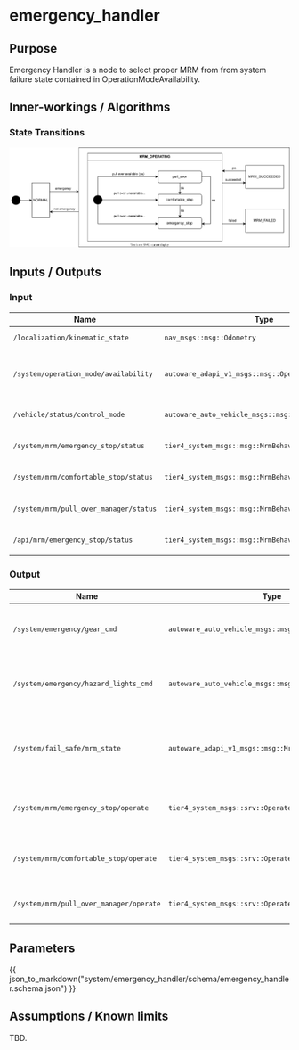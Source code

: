# emergency_handler

## Purpose

Emergency Handler is a node to select proper MRM from from system failure state contained in OperationModeAvailability.

## Inner-workings / Algorithms

### State Transitions

![mrm-state](image/mrm-state.svg)

## Inputs / Outputs

### Input

| Name                                      | Type                                                       | Description                                                                   |
| ----------------------------------------- | ---------------------------------------------------------- | ----------------------------------------------------------------------------- |
| `/localization/kinematic_state`           | `nav_msgs::msg::Odometry`                                  | Used to decide whether vehicle is stopped or not                              |
| `/system/operation_mode/availability`     | `autoware_adapi_v1_msgs::msg::OperationModeState`          | Used to select proper MRM from system available mrm behavior contained in operationModeAvailability |
| `/vehicle/status/control_mode`            | `autoware_auto_vehicle_msgs::msg::ControlModeReport`       | Used to check vehicle mode: autonomous or manual                              |
| `/system/mrm/emergency_stop/status`       | `tier4_system_msgs::msg::MrmBehaviorStatus`                | Used to check if MRM emergency stop operation is available                    |
| `/system/mrm/comfortable_stop/status`     | `tier4_system_msgs::msg::MrmBehaviorStatus`                | Used to check if MRM comfortable stop operation is available                  |
| `/system/mrm/pull_over_manager/status`    | `tier4_system_msgs::msg::MrmBehaviorStatus`                | Used to check if MRM pull over operation is available                         |
| `/api/mrm/emergency_stop/status`          | `tier4_system_msgs::msg::MrmBehaviorStatus`                | Used to check if MRM pull over operation is finished                          |

### Output

| Name                                       | Type                                                   | Description                                           |
| ------------------------------------------ | ------------------------------------------------------ | ----------------------------------------------------- |
| `/system/emergency/gear_cmd`               | `autoware_auto_vehicle_msgs::msg::GearCommand`         | Required to execute proper MRM (send gear cmd)        |
| `/system/emergency/hazard_lights_cmd`      | `autoware_auto_vehicle_msgs::msg::HazardLightsCommand` | Required to execute proper MRM (send turn signal cmd) |
| `/system/fail_safe/mrm_state`              | `autoware_adapi_v1_msgs::msg::MrmState`                | Inform MRM execution state and selected MRM behavior  |
| `/system/mrm/emergency_stop/operate`       | `tier4_system_msgs::srv::OperateMrm`                   | Execution order for MRM emergency stop                |
| `/system/mrm/comfortable_stop/operate`     | `tier4_system_msgs::srv::OperateMrm`                   | Execution order for MRM comfortable stop              |
| `/system/mrm/pull_over_manager/operate`    | `tier4_system_msgs::srv::OperateMrm`                   | Execution order for MRM pull over                     |

## Parameters

{{ json_to_markdown("system/emergency_handler/schema/emergency_handler.schema.json") }}

## Assumptions / Known limits

TBD.
